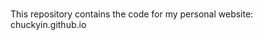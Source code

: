 
# <a href="http://chuckyin.github.io">  </a>

This repository contains the code for my personal website: chuckyin.github.io


